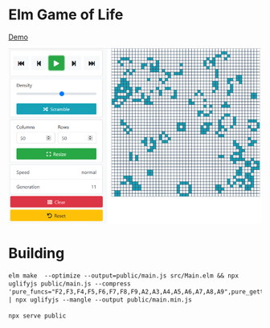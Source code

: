 # Elm Game of Life

[Demo](http://wiry-steel.surge.sh/)

![Demo screenshot](screenshot.png "Demo screenshot")

# Building

	elm make  --optimize --output=public/main.js src/Main.elm && npx uglifyjs public/main.js --compress 'pure_funcs="F2,F3,F4,F5,F6,F7,F8,F9,A2,A3,A4,A5,A6,A7,A8,A9",pure_getters,keep_fargs=false,unsafe_comps,unsafe' | npx uglifyjs --mangle --output public/main.min.js
	
	npx serve public
